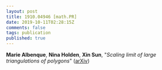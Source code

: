 ```yaml
---
layout: post
title: 1910.04946 [math.PR]
date: 2019-10-11T02:28:15Z
comments: false
tags: publication
published: true
---
```


<b>Marie Albenque</b>, <b>Nina Holden</b>, <b>Xin Sun</b>, "<i>Scaling limit of large triangulations of polygons</i>" ([arXiv](http://arxiv.org/abs/1910.04946v2))
